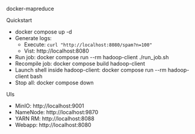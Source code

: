 docker-mapreduce

Quickstart
- docker compose up -d
- Generate logs:
    - Execute: `curl "http://localhost:8080/spam?n=100"`
    - Vist: http://localhost:8080
- Run job: docker compose run --rm hadoop-client ./run_job.sh
- Recompile job: docker compose build hadoop-client
- Launch shell inside hadoop-client: docker compose run --rm hadoop-client bash
- Stop all: docker compose down

UIs
- MinIO: http://localhost:9001
- NameNode: http://localhost:9870
- YARN RM: http://localhost:8088
- Webapp: http://localhost:8080
